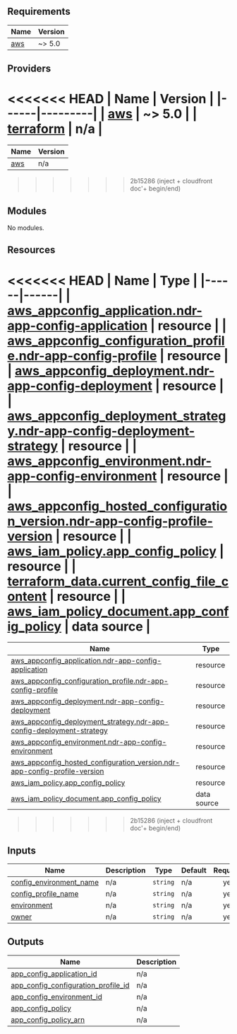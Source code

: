 <!-- BEGIN_TF_DOCS -->

## Requirements

| Name | Version |
|------|---------|
| <a name="requirement_aws"></a> [aws](#requirement\_aws) | ~> 5.0 |

## Providers

<<<<<<< HEAD
| Name | Version |
|------|---------|
| <a name="provider_aws"></a> [aws](#provider\_aws) | ~> 5.0 |
| <a name="provider_terraform"></a> [terraform](#provider\_terraform) | n/a |
=======
| Name                                             | Version |
| ------------------------------------------------ | ------- |
| <a name="provider_aws"></a> [aws](#provider_aws) | n/a     |
>>>>>>> 2b15286 (inject + cloudfront doc'+ begin/end)

## Modules

No modules.

## Resources

<<<<<<< HEAD
| Name | Type |
|------|------|
| [aws_appconfig_application.ndr-app-config-application](https://registry.terraform.io/providers/hashicorp/aws/latest/docs/resources/appconfig_application) | resource |
| [aws_appconfig_configuration_profile.ndr-app-config-profile](https://registry.terraform.io/providers/hashicorp/aws/latest/docs/resources/appconfig_configuration_profile) | resource |
| [aws_appconfig_deployment.ndr-app-config-deployment](https://registry.terraform.io/providers/hashicorp/aws/latest/docs/resources/appconfig_deployment) | resource |
| [aws_appconfig_deployment_strategy.ndr-app-config-deployment-strategy](https://registry.terraform.io/providers/hashicorp/aws/latest/docs/resources/appconfig_deployment_strategy) | resource |
| [aws_appconfig_environment.ndr-app-config-environment](https://registry.terraform.io/providers/hashicorp/aws/latest/docs/resources/appconfig_environment) | resource |
| [aws_appconfig_hosted_configuration_version.ndr-app-config-profile-version](https://registry.terraform.io/providers/hashicorp/aws/latest/docs/resources/appconfig_hosted_configuration_version) | resource |
| [aws_iam_policy.app_config_policy](https://registry.terraform.io/providers/hashicorp/aws/latest/docs/resources/iam_policy) | resource |
| [terraform_data.current_config_file_content](https://registry.terraform.io/providers/hashicorp/terraform/latest/docs/resources/data) | resource |
| [aws_iam_policy_document.app_config_policy](https://registry.terraform.io/providers/hashicorp/aws/latest/docs/data-sources/iam_policy_document) | data source |
=======
| Name                                                                                                                                                                                            | Type        |
| ----------------------------------------------------------------------------------------------------------------------------------------------------------------------------------------------- | ----------- |
| [aws_appconfig_application.ndr-app-config-application](https://registry.terraform.io/providers/hashicorp/aws/latest/docs/resources/appconfig_application)                                       | resource    |
| [aws_appconfig_configuration_profile.ndr-app-config-profile](https://registry.terraform.io/providers/hashicorp/aws/latest/docs/resources/appconfig_configuration_profile)                       | resource    |
| [aws_appconfig_deployment.ndr-app-config-deployment](https://registry.terraform.io/providers/hashicorp/aws/latest/docs/resources/appconfig_deployment)                                          | resource    |
| [aws_appconfig_deployment_strategy.ndr-app-config-deployment-strategy](https://registry.terraform.io/providers/hashicorp/aws/latest/docs/resources/appconfig_deployment_strategy)               | resource    |
| [aws_appconfig_environment.ndr-app-config-environment](https://registry.terraform.io/providers/hashicorp/aws/latest/docs/resources/appconfig_environment)                                       | resource    |
| [aws_appconfig_hosted_configuration_version.ndr-app-config-profile-version](https://registry.terraform.io/providers/hashicorp/aws/latest/docs/resources/appconfig_hosted_configuration_version) | resource    |
| [aws_iam_policy.app_config_policy](https://registry.terraform.io/providers/hashicorp/aws/latest/docs/resources/iam_policy)                                                                      | resource    |
| [aws_iam_policy_document.app_config_policy](https://registry.terraform.io/providers/hashicorp/aws/latest/docs/data-sources/iam_policy_document)                                                 | data source |
>>>>>>> 2b15286 (inject + cloudfront doc'+ begin/end)

## Inputs

| Name                                                                                                   | Description | Type     | Default | Required |
| ------------------------------------------------------------------------------------------------------ | ----------- | -------- | ------- | :------: |
| <a name="input_config_environment_name"></a> [config_environment_name](#input_config_environment_name) | n/a         | `string` | n/a     |   yes    |
| <a name="input_config_profile_name"></a> [config_profile_name](#input_config_profile_name)             | n/a         | `string` | n/a     |   yes    |
| <a name="input_environment"></a> [environment](#input_environment)                                     | n/a         | `string` | n/a     |   yes    |
| <a name="input_owner"></a> [owner](#input_owner)                                                       | n/a         | `string` | n/a     |   yes    |

## Outputs

| Name                                                                                                                                         | Description |
| -------------------------------------------------------------------------------------------------------------------------------------------- | ----------- |
| <a name="output_app_config_application_id"></a> [app_config_application_id](#output_app_config_application_id)                               | n/a         |
| <a name="output_app_config_configuration_profile_id"></a> [app_config_configuration_profile_id](#output_app_config_configuration_profile_id) | n/a         |
| <a name="output_app_config_environment_id"></a> [app_config_environment_id](#output_app_config_environment_id)                               | n/a         |
| <a name="output_app_config_policy"></a> [app_config_policy](#output_app_config_policy)                                                       | n/a         |
| <a name="output_app_config_policy_arn"></a> [app_config_policy_arn](#output_app_config_policy_arn)                                           | n/a         |

<!-- END_TF_DOCS -->
